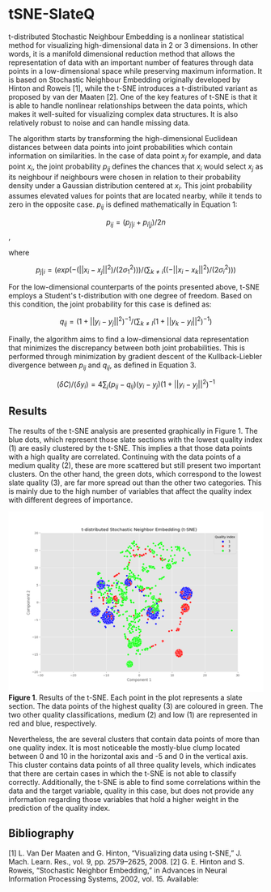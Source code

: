 # tSNE-SlateQ

t-distributed Stochastic Neighbour Embedding is a nonlinear statistical method for visualizing high-dimensional data in 2 or 3 dimensions. In other words, it is a manifold dimensional reduction method that allows the representation of data with an important number of features through data points in a low-dimensional space while preserving maximum information. It is based on Stochastic Neighbour Embedding originally developed by Hinton and Roweis [1], while the t-SNE introduces a t-distributed variant as proposed by van der Maaten [2]. One of the key features of t-SNE is that it is able to handle nonlinear relationships between the data points, which makes it well-suited for visualizing complex data structures. It is also relatively robust to noise and can handle missing data.

The algorithm starts by transforming the high-dimensional Euclidean distances between data points into joint probabilities which contain information on similarities. In the case of data point $x_j$ for example, and data point $x_i$, the joint probability $p_{ij}$ defines the chances that $x_i$ would select $x_j$ as its neighbour if neighbours were chosen in relation to their probability density under a Gaussian distribution centered at $x_i$. This joint probability assumes elevated values for points that are located nearby, while it tends to zero in the opposite case. $p_{ij}$ is defined mathematically in Equation 1:

$$p_{ij}=(p_{j|i}+p_{i|j})/2n$$,

where

$$p_{j|i}=(exp(-(||x_i-x_j||^2)/(2\sigma^2_1)))/(\sum_{k \neq i}((-||x_i-x_k||^2)/(2\sigma^2_i)))$$

For the low-dimensional counterparts of the points presented above, t-SNE employs a Student's t-distribution with one degree of freedom. Based on this condition, the joint probability for this case is defined as: 

$$q_{ij}=(1+||y_i-y_j||^2)^{-1}/(\sum_{k \neq l}(1+||y_k-y_l||^2)^{-1})$$

Finally, the algorithm aims to find a low-dimensional data representation that minimizes the discrepancy between both joint probabilities. This is performed through minimization by gradient descent of the Kullback-Liebler divergence between $p_{ij}$ and $q_{ij}$, as defined in Equation 3.

$$(\delta C)/(\delta y_i)=4\sum_j(p_{ij}-q_{ij})(y_i-y_j)(1+||y_i-y_j||^2)^{-1}$$

## Results

The results of the t-SNE analysis are presented graphically in Figure 1. The blue dots, which represent those slate sections with the lowest quality index (1) are easily clustered by the t-SNE. This implies a that those data points with a high quality are correlated. Continuing with the data points of a medium quality (2), these are more scattered but still present two important clusters. On the other hand, the green dots, which correspond to the lowest slate quality (3), are far more spread out than the other two categories. This is mainly due to the high number of variables that affect the quality index with different degrees of importance.

![alt text](Figures/figure1.png)
**Figure 1**. Results of the t-SNE. Each point in the plot represents a slate section. The data points of the highest quality (3) are coloured in green. The two other quality classifications, medium (2) and low (1) are represented in red and blue, respectively.

Nevertheless, the are several clusters that contain data points of more than one quality index. It is most noticeable the mostly-blue clump located between 0 and 10 in the horizontal axis and -5 and 0 in the vertical axis. This cluster contains data points of all three quality levels, which indicates that there are certain cases in which the t-SNE is not able to classify correctly. Additionally, the t-SNE is able to find some correlations within the data and the target variable, quality in this case, but does not provide any information regarding those variables that hold a higher weight in the prediction of the quality index.

## Bibliography

[1] L. Van Der Maaten and G. Hinton, “Visualizing data using t-SNE,” J. Mach. Learn. Res., vol. 9, pp. 2579–2625, 2008.
[2] G. E. Hinton and S. Roweis, “Stochastic Neighbor Embedding,” in Advances in Neural Information Processing Systems, 2002, vol. 15. Available: [](https://proceedings.neurips.cc/paper/2002/file/6150ccc6069bea6b5716254057a194ef-Paper.pdf.)